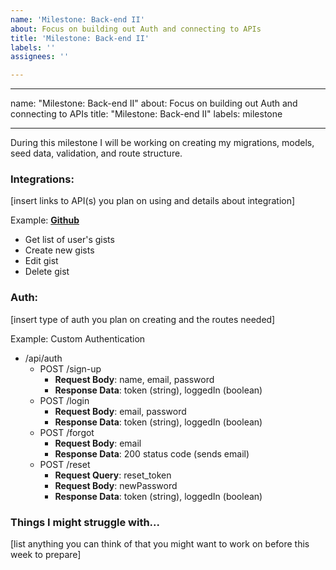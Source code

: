 ```yaml
---
name: 'Milestone: Back-end II'
about: Focus on building out Auth and connecting to APIs
title: 'Milestone: Back-end II'
labels: ''
assignees: ''

---
```


---

name: "Milestone: Back-end II"
about: Focus on building out Auth and connecting to APIs
title: "Milestone: Back-end II"
labels: milestone

---

During this milestone I will be working on creating my migrations, models, seed data, validation, and route structure.

### Integrations:
[insert links to API(s) you plan on using and details about integration]

Example:
**[Github](https://docs.github.com/en/rest)**
- Get list of user's gists
- Create new gists
- Edit gist
- Delete gist

### Auth:
[insert type of auth you plan on creating and the routes needed]

Example:
Custom Authentication
- /api/auth
  - POST /sign-up
    - **Request Body**: name, email, password
    - **Response Data**: token (string), loggedIn (boolean)
  - POST /login
    - **Request Body**: email, password
    - **Response Data**: token (string), loggedIn (boolean)
  - POST /forgot
    - **Request Body**: email
    - **Response Data**: 200 status code (sends email)
  - POST /reset
    - **Request Query**: reset_token
    - **Request Body**: newPassword
    - **Response Data**: token (string), loggedIn (boolean)

### Things I might struggle with...
[list anything you can think of that you might want to work on before this week to prepare]
